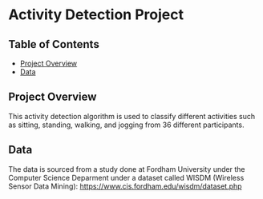 # Activity Detection Project

## Table of Contents
- [Project Overview](#project-overview)
- [Data](#data)
  

## Project Overview
This activity detection algorithm is used to classify different activities such as sitting, standing, walking, and jogging from 36 different participants.

## Data
The data is sourced from a study done at Fordham University under the Computer Science Deparment under a dataset called WISDM (Wireless Sensor Data Mining): https://www.cis.fordham.edu/wisdm/dataset.php

